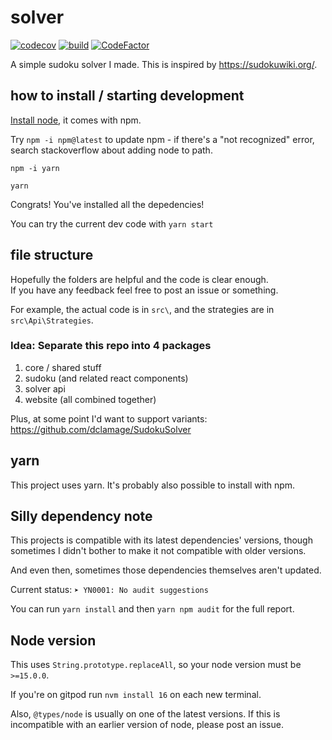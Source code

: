 # solver

[![codecov](https://codecov.io/gh/icecream17/solver/branch/main/graph/badge.svg?token=FOcsmxUx91)](https://codecov.io/gh/icecream17/solver)
[![build](https://github.com/icecream17/solver/workflows/build/badge.svg)](https://github.com/icecream17/solver/actions)
[![CodeFactor](https://www.codefactor.io/repository/github/icecream17/solver/badge/main)](https://www.codefactor.io/repository/github/icecream17/solver/overview/main)

A simple sudoku solver I made. This is inspired by <https://sudokuwiki.org/>.

## how to install / starting development

[Install node](https://nodejs.org/), it comes with npm.

Try `npm -i npm@latest` to update npm - if there's a "not recognized" error, search stackoverflow about adding node to path.

`npm -i yarn`

`yarn`

Congrats! You've installed all the depedencies!

You can try the current dev code with `yarn start`

## file structure

Hopefully the folders are helpful and the code is clear enough.\
If you have any feedback feel free to post an issue or something.

For example, the actual code is in `src\`, and the strategies are in `src\Api\Strategies`.

### Idea: Separate this repo into 4 packages

1. core / shared stuff
2. sudoku (and related react components)
3. solver api
4. website (all combined together)

Plus, at some point I'd want to support variants: <https://github.com/dclamage/SudokuSolver>

## yarn

This project uses yarn. It's probably also possible to install with npm.

## Silly dependency note

This projects is compatible with its latest dependencies' versions,
though sometimes I didn't bother to make it not compatible with older versions.

And even then, sometimes those dependencies themselves aren't updated.

Current status: `➤ YN0001: No audit suggestions`

You can run `yarn install` and then `yarn npm audit` for the full report.

## Node version

This uses `String.prototype.replaceAll`, so your node version must be `>=15.0.0`.

If you're on gitpod run `nvm install 16` on each new terminal.

Also, `@types/node` is usually on one of the latest versions. If this is incompatible with an earlier version of node, please post an issue.
